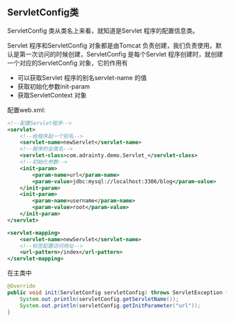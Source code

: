 ## ServletConfig类

ServletConfig 类从类名上来看，就知道是Servlet 程序的配置信息类。

Servlet 程序和ServletConfig 对象都是由Tomcat 负责创建，我们负责使用。默认是第一次访问的时候创建，ServletConfig 是每个Servlet 程序创建时，就创建一个对应的ServletConfig 对象，它的作用有

- 可以获取Servlet 程序的别名servlet-name 的值
- 获取初始化参数init-param
- 获取ServletContext 对象

配置web.xml:

~~~xml
<!--配置Servlet程序-->
<servlet>
    <!--给程序起一个别名-->
    <servlet-name>newServlet</servlet-name>
    <!--程序的全类名-->
    <servlet-class>com.adrainty.demo.Servlet_</servlet-class>
    <!--初始化参数-->
    <init-param>
        <param-name>url</param-name>
        <param-value>jdbc:mysql://localhost:3306/blog</param-value>
    </init-param>
    <init-param>
        <param-name>username</param-name>
        <param-value>root</param-value>
    </init-param>
</servlet>

<servlet-mapping>
    <servlet-name>newServlet</servlet-name>
    <!--标签配置访问地址-->
    <url-pattern>/index</url-pattern>
</servlet-mapping>
~~~

在主类中

~~~java
@Override
public void init(ServletConfig servletConfig) throws ServletException {
    System.out.println(servletConfig.getServletName());
    System.out.println(servletConfig.getInitParameter("url"));
}
~~~

